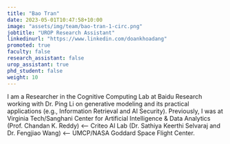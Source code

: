 ```yaml
---
title: "Bao Tran"
date: 2023-05-01T10:47:58+10:00
image: "assets/img/team/bao-tran-1-circ.png"
jobtitle: "UROP Research Assistant"
linkedinurl: "https://www.linkedin.com/doankhoadang"
promoted: true
faculty: false
research_assistant: false
urop_assistant: true
phd_student: false
weight: 10
---
```


I am a Researcher in the Cognitive Computing Lab at Baidu Research working with Dr. Ping Li on generative modeling and its practical applications (e.g., Information Retrieval and AI Security). Previously, I was at Virginia Tech/Sanghani Center for Artificial Intelligence & Data Analytics (Prof. Chandan K. Reddy) ⟵ Criteo AI Lab (Dr. Sathiya Keerthi Selvaraj and Dr. Fengjiao Wang) ⟵ UMCP/NASA Goddard Space Flight Center. 
